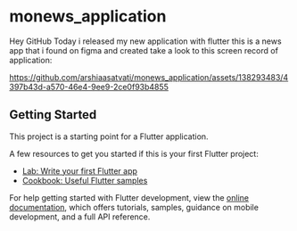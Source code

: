 # monews_application

Hey GitHub 
Today i released my new application with flutter
this is a news app that i found on figma and created
take a look to this screen record of application:



https://github.com/arshiaasatvati/monews_application/assets/138293483/4397b43d-a570-46e4-9ee9-2ce0f93b4855


## Getting Started

This project is a starting point for a Flutter application.

A few resources to get you started if this is your first Flutter project:

- [Lab: Write your first Flutter app](https://docs.flutter.dev/get-started/codelab)
- [Cookbook: Useful Flutter samples](https://docs.flutter.dev/cookbook)

For help getting started with Flutter development, view the
[online documentation](https://docs.flutter.dev/), which offers tutorials,
samples, guidance on mobile development, and a full API reference.
